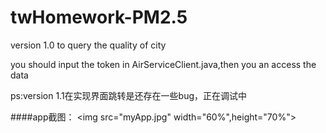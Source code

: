 # twHomework-PM2.5
version 1.0 to query the quality of city

you should input the token in AirServiceClient.java,then you an access the data

ps:version 1.1在实现界面跳转是还存在一些bug，正在调试中

####app截图：
<img src="myApp.jpg" width="60%",height="70%">
